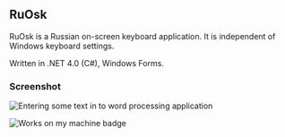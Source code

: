 ## RuOsk ##

RuOsk is a Russian on-screen keyboard application. It is independent of Windows keyboard settings.

Written in .NET 4.0 (C#), Windows Forms.

### Screenshot ###

![Entering some text in to word processing application](http://if.pw.edu.pl/~ludwik/RuOsk_2.2.png)

![Works on my machine badge](http://if.pw.edu.pl/~ludwik/works-on-my-machine-starburst.png)